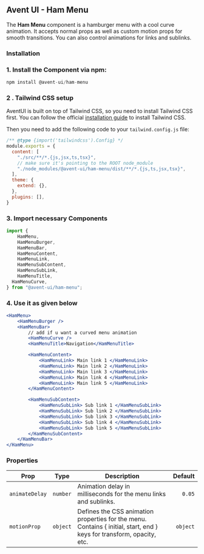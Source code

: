 ## Avent UI - Ham Menu

The **Ham Menu** component is a hamburger menu with a cool curve animation. It accepts normal props as well as custom motion props for smooth transitions. You can also control animations for links and sublinks.

### Installation

### 1. Install the Component via npm:

```jsx
npm install @avent-ui/ham-menu
```
### 2 . Tailwind CSS setup 

AventUI is built on top of Tailwind CSS, so you need to install Tailwind CSS first. You can follow the official [installation guide](https://tailwindcss.com/docs/installation) to install Tailwind CSS. 

Then you need to add the following code to your `tailwind.config.js` file:

```jsx
/** @type {import('tailwindcss').Config} */
module.exports = {
  content: [
    "./src/**/*.{js,jsx,ts,tsx}",
    // make sure it's pointing to the ROOT node_module
    "./node_modules/@avent-ui/ham-menu/dist/**/*.{js,ts,jsx,tsx}",
  ],
  theme: {
    extend: {},
  },
  plugins: [],
}

```

### 3. Import necessary Components

```jsx
import {
	HamMenu,
	HamMenuBurger,
	HamMenuBar,
	HamMenuContent,
	HamMenuLink,
	HamMenuSubContent,
	HamMenuSubLink,
	HamMenuTitle,
  HamMenuCurve,
} from "@avent-ui/ham-menu";
```

### 4. Use it as given below

```jsx
<HamMenu>
	<HamMenuBurger />
	<HamMenuBar>
		// add if u want a curved menu animation
		<HamMenuCurve /> 
		<HamMenuTitle>Navigation</HamMenuTitle>

		<HamMenuContent>
			<HamMenuLink> Main link 1 </HamMenuLink>
			<HamMenuLink> Main link 2 </HamMenuLink>
			<HamMenuLink> Main link 3 </HamMenuLink>
			<HamMenuLink> Main link 4 </HamMenuLink>
			<HamMenuLink> Main link 5 </HamMenuLink>
		</HamMenuContent>

		<HamMenuSubContent>
			<HamMenuSubLink> Sub link 1 </HamMenuSubLink>
			<HamMenuSubLink> Sub link 2 </HamMenuSubLink>
			<HamMenuSubLink> Sub link 3 </HamMenuSubLink>
			<HamMenuSubLink> Sub link 4 </HamMenuSubLink>
			<HamMenuSubLink> Sub link 5 </HamMenuSubLink>
		</HamMenuSubContent>
	</HamMenuBar>
</HamMenu>
```

### Properties

| Prop           |   Type   | Description                                                                                                           |  Default |
| -------------- | :------: | --------------------------------------------------------------------------------------------------------------------- | -------: |
| `animateDelay` | `number` | Animation delay in milliseconds for the menu links and sublinks.                                                      |   `0.05` |
| `motionProp`   | `object` | Defines the CSS animation properties for the menu. Contains { initial, start, end } keys for transform, opacity, etc. | `object` |
